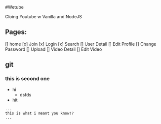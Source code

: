 #Wetube

Cloing Youtube w Vanilla and NodeJS

## Pages:
 
 [] home
 [x] Join
 [x] Login
 [x] Search
 [] User Detail
 [] Edit Profile
 [] Change Password
 [] Upload
 [] Video Detail
 [] Edit Video

## git
### this is second one
- hi
  - dsfds
- hit
 
```
...
this is what i meant you know!?
... 
```

